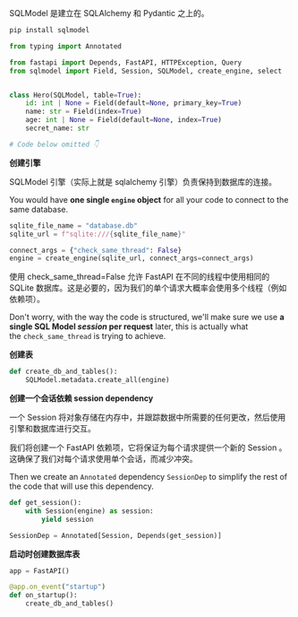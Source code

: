 SQLModel 是建立在 SQLAlchemy 和 Pydantic 之上的。

```bash
pip install sqlmodel
```

```python
from typing import Annotated

from fastapi import Depends, FastAPI, HTTPException, Query
from sqlmodel import Field, Session, SQLModel, create_engine, select


class Hero(SQLModel, table=True):
    id: int | None = Field(default=None, primary_key=True)
    name: str = Field(index=True)
    age: int | None = Field(default=None, index=True)
    secret_name: str

# Code below omitted 👇
```

**创建引擎**

SQLModel 引擎（实际上就是 sqlalchemy 引擎）负责保持到数据库的连接。

You would have **one single `engine` object** for all your code to connect to the same database.

```python
sqlite_file_name = "database.db"
sqlite_url = f"sqlite:///{sqlite_file_name}"

connect_args = {"check_same_thread": False}
engine = create_engine(sqlite_url, connect_args=connect_args)
```

使用 check_same_thread=False 允许 FastAPI 在不同的线程中使用相同的 SQLite 数据库。这是必要的，因为我们的单个请求大概率会使用多个线程（例如依赖项）。

Don't worry, with the way the code is structured, we'll make sure we use **a single SQL Model _session_ per request** later, this is actually what the `check_same_thread` is trying to achieve.

**创建表**

```python
def create_db_and_tables():
	SQLModel.metadata.create_all(engine)
```

**创建一个会话依赖 session dependency**

一个 Session 将对象存储在内存中，并跟踪数据中所需要的任何更改，然后使用引擎和数据库进行交互。

我们将创建一个 FastAPI 依赖项，它将保证为每个请求提供一个新的 Session 。这确保了我们对每个请求使用单个会话，而减少冲突。

Then we create an `Annotated` dependency `SessionDep` to simplify the rest of the code that will use this dependency.

```python
def get_session():
	with Session(engine) as session:
		yield session

SessionDep = Annotated[Session, Depends(get_session)]
```

**启动时创建数据库表**

```python
app = FastAPI() 

@app.on_event("startup") 
def on_startup(): 
	create_db_and_tables()
```

